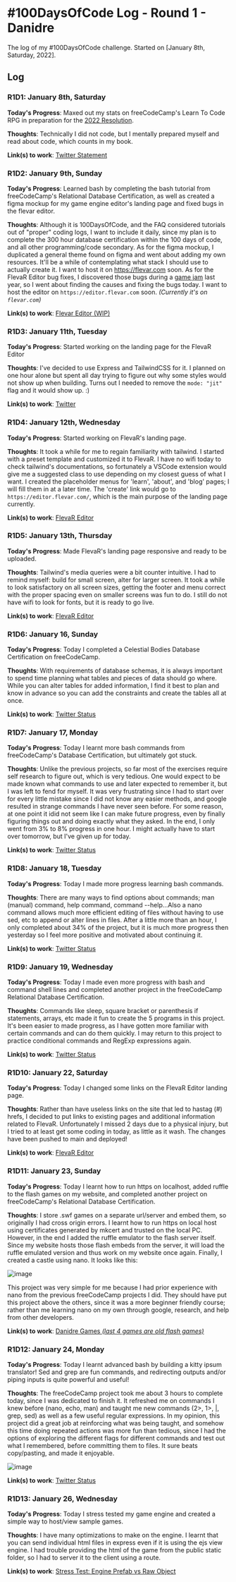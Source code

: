 # #100DaysOfCode Log - Round 1 - Danidre

The log of my #100DaysOfCode challenge. Started on [January 8th, Saturday, 2022].

## Log

### R1D1: January 8th, Saturday
**Today's Progress**: Maxed out my stats on freeCodeCamp's Learn To Code RPG in preparation for the [2022 Resolution](https://www.freecodecamp.org/news/2022-become-a-dev-new-years-resolution-challenge/).

**Thoughts**: Technically I did not code, but I mentally prepared myself and read about code, which counts in my book. 

**Link(s) to work**: [Twitter Statement](https://twitter.com/danidre/status/1479853021161009160)


### R1D2: January 9th, Sunday
**Today's Progress**: Learned bash by completing the bash tutorial from freeCodeCamp's Relational Database Certification, as well as created a figma mockup for my game engine editor's landing page and fixed bugs in the flevar editor.

**Thoughts**: Although it is 100DaysOfCode, and the FAQ considered tutorials out of "proper" coding logs, I want to include it daily, since my plan is to complete the 300 hour database certification within the 100 days of code, and all other programming/code secondary. As for the figma mockup, I duplicated a general theme found on figma and went about adding my own resources. It'll be a while of contemplating what stack I should use to actually create it. I want to host it on https://flevar.com soon. As for the FlevaR Editor bug fixes, I discovered those bugs during a [game jam](https://itch.io/jam/toast-2021/rate/1325405) last year, so I went about finding the causes and fixing the bugs today. I want to host the editor on `https://editor.flevar.com` soon. _(Currently it's on `flevar.com`)_

**Link(s) to work**: [Flevar Editor (WIP)](https://flevar.com)


### R1D3: January 11th, Tuesday
**Today's Progress**: Started working on the landing page for the FlevaR Editor

**Thoughts**: I've decided to use Express and TailwindCSS for it. I planned on one hour alone but spent all day trying to figure out why some styles would not show up when building. Turns out I needed to remove the `mode: "jit"` flag and it would show up. :)

**Link(s) to work**: [Twitter](https://twitter.com/danidre/status/1481051874904186886)


### R1D4: January 12th, Wednesday
**Today's Progress**: Started working on FlevaR's landing page.

**Thoughts**: It took a while for me to regain familiarity with tailwind. I started with a preset template and customized it to FlevaR. I have no wifi today to check tailwind's documentations, so fortunately a VSCode extension would give me a suggested class to use depending on my closest guess of what I want. I created the placeholder menus for 'learn', 'about', and 'blog' pages; I will fill them in at a later time. The 'create' link would go to `https://editor.flevar.com/`, which is the main purpose of the landing page currently.

**Link(s) to work**: [FlevaR Editor](https://www.flevar.com)


### R1D5: January 13th, Thursday
**Today's Progress**: Made FlevaR's landing page responsive and ready to be uploaded.

**Thoughts**: Tailwind's media queries were a bit counter intuitive. I had to remind myself: build for small screen, alter for larger screen. It took a while to look satisfactory on all screen sizes, getting the footer and menu correct with the proper spacing even on smaller screens was fun to do. I still do not have wifi to look for fonts, but it is ready to go live.

**Link(s) to work**: [FlevaR Editor](https://www.flevar.com)


### R1D6: January 16, Sunday
**Today's Progress**: Today I completed a Celestial Bodies Database Certification on freeCodeCamp.

**Thoughts**: With requirements of database schemas, it is always important to spend time planning what tables and pieces of data should go where. While you can alter tables for added information, I find it best to plan and know in advance so you can add the constraints and create the tables all at once.

**Link(s) to work**: [Twitter Status](https://twitter.com/danidre/status/1482776360934334466)


### R1D7: January 17, Monday
**Today's Progress**: Today I learnt more bash commands from freeCodeCamp's Database Certification, but ultimately got stuck. 

**Thoughts**: Unlike the previous projects, so far most of the exercises require self research to figure out, which is very tedious. One would expect to be made known what commands to use and later expected to remember it, but I was left to fend for myself. It was very frustrating since I had to start over for every little mistake since I did not know any easier methods, and google resulted in strange commands I have never seen before. For some reason, at one point it idid not seem like I can make future progress, even by finally figuring things out and doing exactly what they asked. In the end, I only went from 3% to 8% progress in one hour. I might actually have to start over tomorrow, but I've given up for today.

**Link(s) to work**: [Twitter Status](https://twitter.com/danidre/status/1483198589308444672)


### R1D8: January 18, Tuesday
**Today's Progress**: Today I made more progress learning bash commands.

**Thoughts**: There are many ways to find options about commands; man (manual) command, help command, command --help...Also a nano command allows much more efficient editing of files without having to use sed, etc to append or alter lines in files. After a little more than an hour, I only completed about 34% of the project, but it is much more progress then yesterday so I feel more positive and motivated about continuing it.

**Link(s) to work**: [Twitter Status](https://twitter.com/danidre/status/1483598605843894279)


### R1D9: January 19, Wednesday
**Today's Progress**: Today I made even more progress with bash and command shell lines and completed another project in the freeCodeCamp Relational Database Certification.

**Thoughts**: Commands like sleep, square bracket or parenthesis if statements, arrays, etc made it fun to create the 5 programs in this project. It's been easier to made progress, as I have gotten more familiar with certain commands and can do them quickly. I may return to this project to practice conditional commands and RegExp expressions again.

**Link(s) to work**: [Twitter Status](https://twitter.com/danidre/status/1483967303976984582)


### R1D10: January 22, Saturday
**Today's Progress**: Today I changed some links on the FlevaR Editor landing page.

**Thoughts**: Rather than have useless links on the site that led to hastag (#) hrefs, I decided to put links to existing pages and additional information related to FlevaR. Unfortunately I missed 2 days due to a physical injury, but I tried to at least get some coding in today, as little as it wash. The changes have been pushed to main and deployed!

**Link(s) to work**: [FlevaR Editor](https://www.flevar.com)


### R1D11: January 23, Sunday
**Today's Progress**: Today I learnt how to run https on localhost, added ruffle to the flash games on my website, and completed another project on freeCodeCamp's Relational Database Certification.

**Thoughts**: I store .swf games on a separate url/server and embed them, so originally I had cross origin errors. I learnt how to run https on local host using certificates generated by mkcert and trusted on the local PC. However, in the end I added the ruffle emulator to the flash server itself. Since my website hosts those flash embeds from the server, it will load the ruffle emulated version and thus work on my website once again. Finally, I created a castle using nano. It looks like this:

![image](https://user-images.githubusercontent.com/10374096/150698812-28d2a5b9-c1ad-40ef-b559-402bdb90f9ea.png)

This project was very simple for me because I had prior experience with nano from the previous freeCodeCamp projects I did. They should have put this project above the others, since it was a more beginner friendly course; rather than me learning nano on my own through google, research, and help from other developers.

**Link(s) to work**: [Danidre Games _(last 4 games are old flash games)_](https://danidre.com/games/)


### R1D12: January 24, Monday
**Today's Progress**: Today I learnt advanced bash by building a kitty ipsum translator! Sed and grep are fun commands, and redirecting outputs and/or piping inputs is quite powerful and useful!

**Thoughts**: The freeCodeCamp project took me about 3 hours to complete today, since I was dedicated to finish it. It refreshed me on commands I knew before (nano, echo, man) and taught me new commands (2>, 1>, |, grep, sed) as well as a few useful regular expressions. In my opinion, this project did a great job at reinforcing what was being taught, and somehow this time doing repeated actions was more fun than tedious, since I had the options of exploring the different flags for different commands and test out what I remembered, before committing them to files. It sure beats copy/pasting, and made it enjoyable.

![image](https://user-images.githubusercontent.com/10374096/150889217-8f64cbc3-6dc1-4ee6-9659-7770fa942239.png)

**Link(s) to work**: [Twitter Status](https://twitter.com/danidre/status/1485775100708331523)


### R1D13: January 26, Wednesday
**Today's Progress**: Today I stress tested my game engine and created a simple way to host/view sample games.

**Thoughts**: I have many optimizations to make on the engine. I learnt that you can send individual html files in express even if it is using the ejs view engine. I had trouble providing the html of the game from the public static folder, so I had to server it to the client using a route.

**Link(s) to work**: [Stress Test: Engine Prefab vs Raw Object](https://flevar.com/sandbox-samples/stress-test-engine-prefab-vs-raw-object.html)
<!--
### R1Dx: January x, xday
**Today's Progress**: Coming soon

**Thoughts**: Coming soon

**Link(s) to work**: [coming soon](http://www.example.com)
-->
